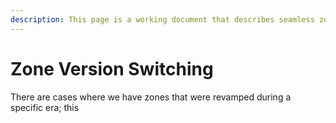 ```yaml
---
description: This page is a working document that describes seamless zone switching
---
```


# Zone Version Switching

There are cases where we have zones that were revamped during a specific era; this 



